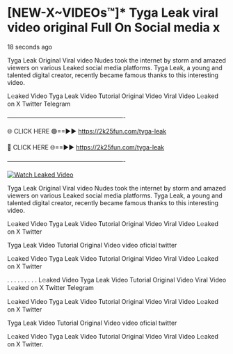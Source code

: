 # [NEW-X~VIDEOs™]* Tyga Leak viral video original Full On Social media x

18 seconds ago

Tyga Leak Original Viral video Nudes took the internet by storm and amazed viewers on various Leaked social media platforms. Tyga Leak, a young and talented digital creator, recently became famous thanks to this interesting video.

L𝚎aked Video Tyga Leak Video Tutorial Original Video Viral Video L𝚎aked on X Twitter Telegram

———————————————————-

🌐 CLICK HERE 🟢==►► https://2k25fun.com/tyga-leak

🔴 CLICK HERE 🌐==►► https://2k25fun.com/tyga-leak

———————————————————-

[![Watch Leaked Video](https://miro.medium.com/v2/resize:fit:828/format:webp/1*cilzJN44JGOrTw9NJCrNHA.gif "Watch Leaked Video")](https://2k25fun.com/tyga-leak)

Tyga Leak Original Viral video Nudes took the internet by storm and amazed viewers on various Leaked social media platforms. Tyga Leak, a young and talented digital creator, recently became famous thanks to this interesting video.

L𝚎aked Video Tyga Leak Video Tutorial Original Video Viral Video L𝚎aked on X Twitter

Tyga Leak Video Tutorial Original Video video oficial twitter

L𝚎aked Video Tyga Leak Video Tutorial Original Video Viral Video L𝚎aked on X Twitter

. . . . . . . . . L𝚎aked Video Tyga Leak Video Tutorial Original Video Viral Video L𝚎aked on X Twitter Telegram

L𝚎aked Video Tyga Leak Video Tutorial Original Video Viral Video L𝚎aked on X Twitter

Tyga Leak Video Tutorial Original Video video oficial twitter

L𝚎aked Video Tyga Leak Video Tutorial Original Video Viral Video L𝚎aked on X Twitter.